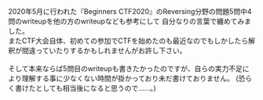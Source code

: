 2020年5月に行われた『Beginners CTF2020』のReversing分野の問題5問中4問のwriteupを他の方のwriteupなども参考にして
自分なりの言葉で纏めてみました。<br>
またCTF大会自体、初めての参加でCTFを始めたのも最近なのでもしかしたら解釈が間違っていたりするかもしれませんがお許し下さい。
<br><br>
そして本来ならば5問目のwriteupも書きたかったのですが、自らの実力不足により理解する事に少なくない時間が掛かっており未だ書けておりません。
(恐らく書けたとしても相当後になると思うので……。)<br>
